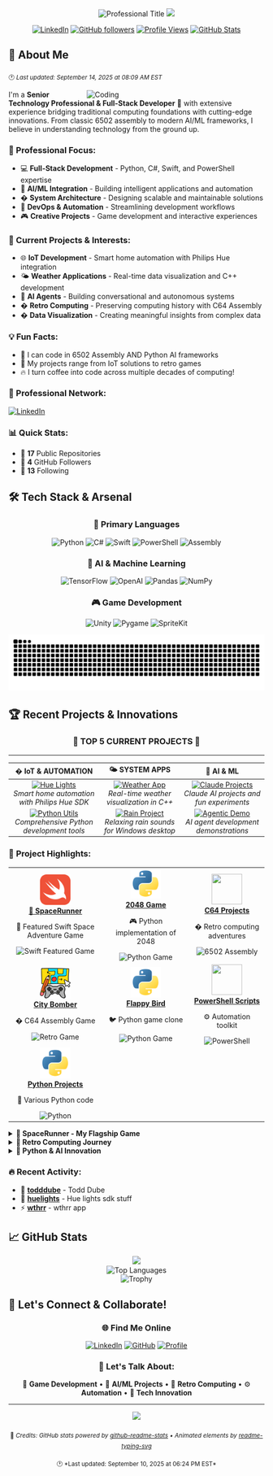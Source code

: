 <div align="center">

  <img src="https://readme-typing-svg.demolab.com?font=Fira+Code&size=20&pause=2000&color=30A3DC&center=true&vCenter=true&width=500&lines=Senior+Technology+Professional;Full-Stack+Developer;AI%2FML+Enthusiast;Retro+Computing+Fan" alt="Professional Title" />

<img src="https://capsule-render.vercel.app/api?type=waving&color=0:00D4AA,20:30A3DC,40:FF6B6B,60:FFD93D,80:9B59B6,100:00D4AA&height=120&section=header&animation=twinkling&fontColor=FFFFFF" />

[![LinkedIn](https://img.shields.io/badge/LinkedIn-Todd_Dube-0077B5?style=for-the-badge&logo=linkedin&logoColor=white&labelColor=0077B5)](https://www.linkedin.com/in/tdube/)
[![GitHub followers](https://img.shields.io/badge/GitHub-Follow_Me-181717?style=for-the-badge&logo=github&logoColor=white&labelColor=181717)](https://github.com/todddube/todddube)
[![Profile Views](https://komarev.com/ghpvc/?username=todddube&style=for-the-badge&color=00D4AA&labelColor=000000)](https://github.com/todddube/todddube)
[![GitHub Stats](https://img.shields.io/badge/GitHub-View_Stats-FF6B6B?style=for-the-badge&logo=github&logoColor=white&labelColor=FF6B6B)](https://github.com/todddube/todddube)
  
</div>

## 🚀 About Me
<sub>🕐 *Last updated: September 14, 2025 at 08:09 AM EST*</sub>


<img align="right" alt="Coding" width="350" src="https://cdn.dribbble.com/users/1162077/screenshots/3848914/programmer.gif">

I'm a **Senior Technology Professional & Full-Stack Developer** 🌟 with extensive experience bridging traditional computing foundations with cutting-edge innovations. From classic 6502 assembly to modern AI/ML frameworks, I believe in understanding technology from the ground up.

### 🎯 Professional Focus:
- 💻 **Full-Stack Development** - Python, C#, Swift, and PowerShell expertise
- 🤖 **AI/ML Integration** - Building intelligent applications and automation
- �️ **System Architecture** - Designing scalable and maintainable solutions  
- 🔧 **DevOps & Automation** - Streamlining development workflows
- 🎮 **Creative Projects** - Game development and interactive experiences

### 💼 Current Projects & Interests:
- 🌐 **IoT Development** - Smart home automation with Philips Hue integration
- 🌤️ **Weather Applications** - Real-time data visualization and C++ development
- 🤖 **AI Agents** - Building conversational and autonomous systems
- � **Retro Computing** - Preserving computing history with C64 Assembly
- � **Data Visualization** - Creating meaningful insights from complex data

### 💡 Fun Facts:
- 🎯 I can code in 6502 Assembly AND Python AI frameworks
- 🚀 My projects range from IoT solutions to retro games
- 🔥 I turn coffee into code across multiple decades of computing!

### 🤝 Professional Network:
[![LinkedIn](https://img.shields.io/badge/LinkedIn-Todd_Dube-0077B5?style=for-the-badge&logo=linkedin&logoColor=white)](https://www.linkedin.com/in/tdube/)


### 📊 Quick Stats:
- 📂 **17** Public Repositories
- 👥 **4** GitHub Followers  
- 🔗 **13** Following
## 🛠️ Tech Stack & Arsenal

<div align="center">

### 🎯 Primary Languages
![Python](https://img.shields.io/badge/Python-3776AB?style=for-the-badge&logo=python&logoColor=white&labelColor=3776AB)
![C#](https://img.shields.io/badge/C%23-239120?style=for-the-badge&logo=c-sharp&logoColor=white&labelColor=239120)
![Swift](https://img.shields.io/badge/Swift-FA7343?style=for-the-badge&logo=swift&logoColor=white&labelColor=FA7343)
![PowerShell](https://img.shields.io/badge/PowerShell-5391FE?style=for-the-badge&logo=powershell&logoColor=white&labelColor=5391FE)
![Assembly](https://img.shields.io/badge/Assembly-6502-FF6B6B?style=for-the-badge&logo=mega&logoColor=white)

### 🤖 AI & Machine Learning
![TensorFlow](https://img.shields.io/badge/TensorFlow-FF6F00?style=for-the-badge&logo=tensorflow&logoColor=white)
![OpenAI](https://img.shields.io/badge/OpenAI-412991?style=for-the-badge&logo=openai&logoColor=white)
![Pandas](https://img.shields.io/badge/Pandas-150458?style=for-the-badge&logo=pandas&logoColor=white)
![NumPy](https://img.shields.io/badge/NumPy-013243?style=for-the-badge&logo=numpy&logoColor=white)

### 🎮 Game Development
![Unity](https://img.shields.io/badge/Unity-000000?style=for-the-badge&logo=unity&logoColor=white)
![Pygame](https://img.shields.io/badge/Pygame-00599C?style=for-the-badge&logo=python&logoColor=white)
![SpriteKit](https://img.shields.io/badge/SpriteKit-FA7343?style=for-the-badge&logo=swift&logoColor=white)

</div>

<div align="center">
  <picture>
    <source media="(prefers-color-scheme: dark)" srcset="https://raw.githubusercontent.com/todddube/todddube/output/github-contribution-grid-snake-dark.svg" />
    <source media="(prefers-color-scheme: light)" srcset="https://raw.githubusercontent.com/todddube/todddube/output/github-contribution-grid-snake.svg" />
    <img alt="github contribution snake animation" src="https://raw.githubusercontent.com/todddube/todddube/output/github-contribution-grid-snake.svg" />
  </picture>
</div>

## 🏆 Recent Projects & Innovations

<div align="center">

### 🌟 **TOP 5 CURRENT PROJECTS** 🌟

</div>

---

<div align="center">

| � **IoT & AUTOMATION** | 🌤️ **SYSTEM APPS** | 🤖 **AI & ML** |
|:---:|:---:|:---:|
| [![Hue Lights](https://img.shields.io/badge/�_HueLights-IoT_SDK-FF6B6B?style=for-the-badge&logo=python&logoColor=white)](https://github.com/todddube/huelights) <br/> *Smart home automation with Philips Hue SDK* | [![Weather App](https://img.shields.io/badge/🌤️_Wthrr-C++_Weather_App-00599C?style=for-the-badge&logo=cplusplus&logoColor=white)](https://github.com/todddube/wthrr) <br/> *Real-time weather visualization in C++* | [![Claude Projects](https://img.shields.io/badge/🧠_Claude-AI_Experiments-412991?style=for-the-badge&logo=python&logoColor=white)](https://github.com/todddube/claude) <br/> *Claude AI projects and fun experiments* |
| [![Python Utils](https://img.shields.io/badge/🐍_Python-Dev_Toolkit-3776AB?style=for-the-badge&logo=python&logoColor=white)](https://github.com/todddube/python) <br/> *Comprehensive Python development tools* | [![Rain Project](https://img.shields.io/badge/🌧️_RainProject-Desktop_ASMR-00D4AA?style=for-the-badge&logo=cplusplus&logoColor=white)](https://github.com/todddube/RainProject) <br/> *Relaxing rain sounds for Windows desktop* | [![Agentic Demo](https://img.shields.io/badge/🤖_Agentic-AI_Agent_Demo-FF9800?style=for-the-badge&logo=python&logoColor=white)](https://github.com/todddube/agentic_demo) <br/> *AI agent development demonstrations* |

</div>

### 🚀 **Project Highlights:**

  <table>
    <tr>
      <td align="center">
        <a href="https://github.com/todddube/spacerunner">
          <img src="https://raw.githubusercontent.com/github/explore/80688e429a7d4ef2fca1e82350fe8e3517d3494d/topics/swift/swift.png" width="60" height="60"/><br />
          <b>🌟 SpaceRunner</b>
        </a>
        <p>🚀 Featured Swift Space Adventure Game</p>
        <img src="https://img.shields.io/badge/Swift-Featured-orange?style=flat-square" alt="Swift Featured Game"/>
      </td>
      <td align="center">
        <a href="https://github.com/todddube/2048-In-Python">
          <img src="https://raw.githubusercontent.com/github/explore/80688e429a7d4ef2fca1e82350fe8e3517d3494d/topics/python/python.png" width="60" height="60"/><br />
          <b>2048 Game</b>
        </a>
        <p>🎮 Python implementation of 2048</p>
        <img src="https://img.shields.io/badge/Python-Game-blue?style=flat-square" alt="Python Game"/>
      </td>
      <td align="center">
        <a href="https://github.com/todddube/C64-Projects">
          <img src="https://upload.wikimedia.org/wikipedia/commons/thumb/4/48/C64_startup_animiert.gif/100px-C64_startup_animiert.gif" width="60" height="60"/><br />
          <b>C64 Projects</b>
        </a>
        <p>� Retro computing adventures</p>
        <img src="https://img.shields.io/badge/Assembly-6502-yellow?style=flat-square" alt="6502 Assembly"/>
      </td>
    </tr>
    <tr>
      <td align="center">
        <a href="https://github.com/todddube/City-Bomber-C64-Asm">
          <img src="https://raw.githubusercontent.com/github/explore/85cceaeeaf993ca35664dc37ea24f9237fbbfc14/topics/game-development/game-development.png" width="60" height="60"/><br />
          <b>City Bomber</b>
        </a>
        <p>� C64 Assembly Game</p>
        <img src="https://img.shields.io/badge/Game-Retro-red?style=flat-square" alt="Retro Game"/>
      </td>
      <td align="center">
        <a href="https://github.com/todddube/Flappy-bird-python">
          <img src="https://raw.githubusercontent.com/github/explore/80688e429a7d4ef2fca1e82350fe8e3517d3494d/topics/python/python.png" width="60" height="60"/><br />
          <b>Flappy Bird</b>
        </a>
        <p>🐦 Python game clone</p>
        <img src="https://img.shields.io/badge/Python-Game-success?style=flat-square" alt="Python Game"/>
      </td>
      <td align="center">
        <a href="https://github.com/todddube/powershell">
          <img src="https://raw.githubusercontent.com/PowerShell/PowerShell/master/assets/ps_black_64.svg" width="60" height="60"/><br />
          <b>PowerShell Scripts</b>
        </a>
        <p>⚙️ Automation toolkit</p>
        <img src="https://img.shields.io/badge/PowerShell-Automation-blue?style=flat-square" alt="PowerShell"/>
      </td>
    </tr>
    <tr>
      <td align="center">
        <a href="https://github.com/todddube/python">
          <img src="https://raw.githubusercontent.com/github/explore/80688e429a7d4ef2fca1e82350fe8e3517d3494d/topics/python/python.png" width="60" height="60"/><br />
          <b>Python Projects</b>
        </a>
        <p>🐍 Various Python code</p>
        <img src="https://img.shields.io/badge/Python-Code-informational?style=flat-square" alt="Python"/>
      </td>
      <td colspan="2"></td>
    </tr>
  </table>

<details>
<summary><b>🌟 SpaceRunner - My Flagship Game</b></summary>

> **The Ultimate Swift Space Adventure!** 🚀
> - Built with **SwiftUI & SpriteKit** for native macOS performance
> - Features dynamic gameplay, stunning visuals, and immersive sound
> - Showcases advanced game development techniques
> - **Current Status:** Active development with regular updates
</details>

<details>
<summary><b>💾 Retro Computing Journey</b></summary>

> **From Assembly to AI - A Developer's Timeline** 🕹️
> - **C64 Projects**: Pure 6502 Assembly programming nostalgia
> - **City Bomber**: Action-packed retro arcade experience
> - **Bridge to Modern**: Applying low-level insights to high-level projects
</details>

<details>
<summary><b>🤖 Python & AI Innovation</b></summary>

> **Where Classic Algorithms Meet Modern AI** 🧠
> - **2048 Game**: Intelligent game mechanics with Python
> - **AI/ML Projects**: Exploring GenAI and machine learning frontiers
> - **Cross-Platform**: From desktop games to AI experiments
</details>



### 🔥 Recent Activity:
- 📁 **[todddube](https://github.com/todddube/todddube)** - Todd Dube
- 🐍 **[huelights](https://github.com/todddube/huelights)** - Hue lights sdk stuff
- ⚡ **[wthrr](https://github.com/todddube/wthrr)** - wthrr app

## 📈 GitHub Stats

<div align="center">
  <picture>
    <source srcset="https://github-readme-stats.vercel.app/api?username=todddube&show_icons=true&theme=radical&border_color=30A3DC&bg_color=0D1117" media="(prefers-color-scheme: dark)"/>
    <source srcset="https://github-readme-stats.vercel.app/api?username=todddube&show_icons=true&theme=buefy" media="(prefers-color-scheme: light), (prefers-color-scheme:no-preference)"/>
    <img src="https://github-readme-stats.vercel.app/api?username=todddube&show_icons=true" />
  </picture>

  <br/>
  
  <img src="https://github-readme-stats.vercel.app/api/top-langs/?username=todddube&layout=compact&theme=radical&border_color=30A3DC&bg_color=0D1117" alt="Top Languages" />
  
  <br/>
  
  <img src="https://github-profile-trophy.vercel.app/?username=todddube&theme=darkhub&no-frame=true&row=1&column=7" alt="Trophy" />
</div>

## 🤝 Let's Connect & Collaborate!

<div align="center">

### 🌐 **Find Me Online**
[![LinkedIn](https://img.shields.io/badge/LinkedIn-Professional_Network-0077B5?style=for-the-badge&logo=linkedin&logoColor=white)](https://www.linkedin.com/in/tdube/)
[![GitHub](https://img.shields.io/badge/GitHub-Follow_My_Journey-181717?style=for-the-badge&logo=github&logoColor=white)](https://github.com/todddube/todddube)
[![Profile](https://img.shields.io/badge/Portfolio-Visit_My_Profile-FF6B6B?style=for-the-badge&logo=web&logoColor=white)](#)

### 💬 **Let's Talk About:**
🚀 **Game Development** • 🤖 **AI/ML Projects** • 💾 **Retro Computing** • ⚙️ **Automation** • 🎯 **Tech Innovation**

---

<img src="https://capsule-render.vercel.app/api?type=waving&color=gradient&height=100&section=footer" />

</div>

<p align="center">
  <sub>🙏 <i>Credits: GitHub stats powered by <a href="https://github.com/anuraghazra/github-readme-stats">github-readme-stats</a> • Animated elements by <a href="https://github.com/DenverCoder1/readme-typing-svg">readme-typing-svg</a></i></sub>
</p>

<p align="center">
  <sub>🕐 *Last updated: September 10, 2025 at 06:24 PM EST*</sub>
</p>